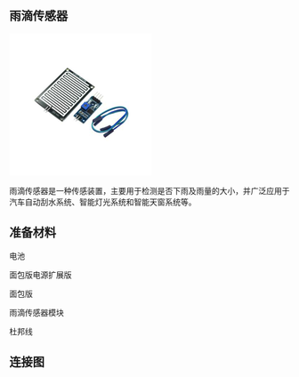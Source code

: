 ## 雨滴传感器

![](/assets/雨滴传感器1.png)

雨滴传感器是一种传感装置，主要用于检测是否下雨及雨量的大小，并广泛应用于汽车自动刮水系统、智能灯光系统和智能天窗系统等。

## 准备材料

电池

面包版电源扩展版

面包版

雨滴传感器模块

杜邦线

## 连接图






